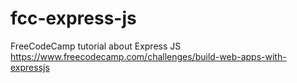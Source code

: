 # fcc-express-js

FreeCodeCamp tutorial about Express JS
https://www.freecodecamp.com/challenges/build-web-apps-with-expressjs